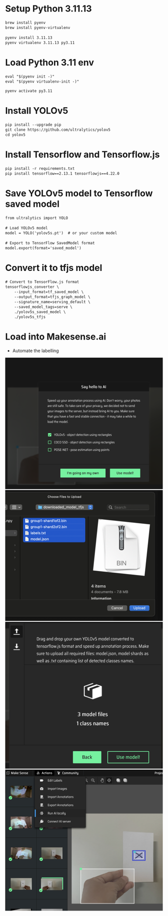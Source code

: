 # Setup Python 3.11.13 

```
brew install pyenv
brew install pyenv-virtualenv

pyenv install 3.11.13
pyenv virtualenv 3.11.13 py3.11
```

# Load Python 3.11 env

```
eval "$(pyenv init -)"
eval "$(pyenv virtualenv-init -)"
```

```
pyenv activate py3.11
```

# Install YOLOv5

```
pip install --upgrade pip
git clone https://github.com/ultralytics/yolov5
cd yolov5
```

# Install Tensorflow and Tensorflow.js

```
pip install -r requirements.txt
pip install tensorflow==2.13.1 tensorflowjs==4.22.0
```

# Save YOLOv5 model to Tensorflow saved model

```
from ultralytics import YOLO

# Load YOLOv5 model
model = YOLO('yolov5s.pt')  # or your custom model

# Export to TensorFlow SavedModel format
model.export(format='saved_model')
```


# Convert it to tfjs model

```
# Convert to TensorFlow.js format
tensorflowjs_converter \
    --input_format=tf_saved_model \
    --output_format=tfjs_graph_model \
    --signature_name=serving_default \
    --saved_model_tags=serve \
    ./yolov5s_saved_model \
    ./yolov5s_tfjs
```

# Load into Makesense.ai

* Automate the labelling

<img src="https://github.com/leepro/my_ai_env/raw/main/YOLO/images/01_run_ai_locally.png" width="640">
<img src="https://github.com/leepro/my_ai_env/raw/main/YOLO/images/02_select_local_model.png" width="640">
<img src="https://github.com/leepro/my_ai_env/raw/main/YOLO/images/03_loaded_selection.png" width="640">
<img src="https://github.com/leepro/my_ai_env/raw/main/YOLO/images/04_detected.png" width="640">
